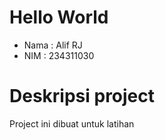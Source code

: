 # Hello World
- Nama	: Alif RJ
- NIM		: 234311030
# Deskripsi project
Project ini dibuat untuk latihan

